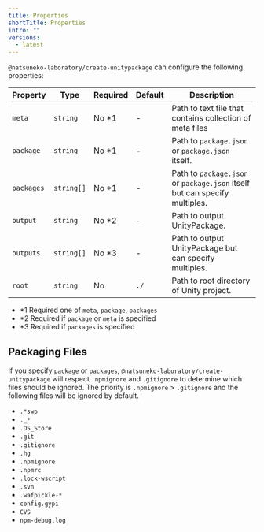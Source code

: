 ```yaml
---
title: Properties
shortTitle: Properties
intro: ""
versions:
  - latest
---
```


`@natsuneko-laboratory/create-unitypackage` can configure the following properties:

| Property   | Type       | Required | Default | Description                                                                |
| ---------- | ---------- | -------- | ------- | -------------------------------------------------------------------------- |
| `meta`     | `string`   | No \*1   | -       | Path to text file that contains collection of meta files                   |
| `package`  | `string`   | No \*1   | -       | Path to `package.json` or `package.json` itself.                           |
| `packages` | `string[]` | No \*1   | -       | Path to `package.json` or `package.json` itself but can specify multiples. |
| `output`   | `string`   | No \*2   | -       | Path to output UnityPackage.                                               |
| `outputs`  | `string[]` | No \*3   | -       | Path to output UnityPackage but can specify multiples.                     |
| `root`     | `string`   | No       | `./`    | Path to root directory of Unity project.                                   |

- \*1 Required one of `meta`, `package`, `packages`
- \*2 Required if `package` or `meta` is specified
- \*3 Required if `packages` is specified

## Packaging Files

If you specify `package` or `packages`, `@natsuneko-laboratory/create-unitypackage` will respect `.npmignore` and `.gitignore` to determine which files should be ignored.
The priority is `.npmignore` > `.gitignore` and the following files will be ignored by default.

- `.*swp`
- `._*`
- `.DS_Store`
- `.git`
- `.gitignore`
- `.hg`
- `.npmignore`
- `.npmrc`
- `.lock-wscript`
- `.svn`
- `.wafpickle-*`
- `config.gypi`
- `CVS`
- `npm-debug.log`

